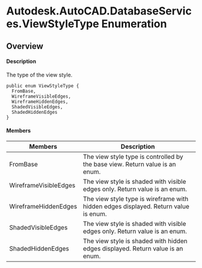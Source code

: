 # Autodesk.AutoCAD.DatabaseServices.ViewStyleType Enumeration

## Overview

#### Description
The type of the view style.
```text
public enum ViewStyleType {
  FromBase,
  WireframeVisibleEdges,
  WireframeHiddenEdges,
  ShadedVisibleEdges,
  ShadedHiddenEdges
}
```

#### Members
| Members | Description |
| --- | --- |
| FromBase | The view style type is controlled by the base view. Return value is an enum. |
| WireframeVisibleEdges | The view style is shaded with visible edges only. Return value is an enum. |
| WireframeHiddenEdges | The view style type is wireframe with hidden edges displayed. Return value is enum. |
| ShadedVisibleEdges | The view style is shaded with visible edges only. Return value is an enum. |
| ShadedHiddenEdges | The view style is shaded with hidden edges displayed. Return value is an enum. |